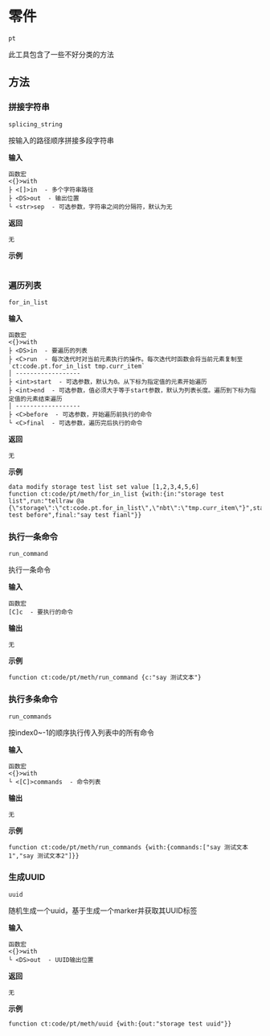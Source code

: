 # 零件

`pt`

此工具包含了一些不好分类的方法

## 方法

### 拼接字符串
`splicing_string`

按输入的路径顺序拼接多段字符串

**输入**
```
函数宏
<{}>with
├ <[]>in  - 多个字符串路径
├ <DS>out  - 输出位置
└ <str>sep  - 可选参数，字符串之间的分隔符，默认为无
```

**返回**
```
无
```

**示例**
```
```

### 遍历列表
`for_in_list`

**输入**
```
函数宏
<{}>with
├ <DS>in  - 要遍历的列表
├ <C>run  - 每次迭代时对当前元素执行的操作。每次迭代时函数会将当前元素复制至`ct:code.pt.for_in_list tmp.curr_item`
│ ------------------
├ <int>start  - 可选参数，默认为0。从下标为指定值的元素开始遍历
├ <int>end  - 可选参数，值必须大于等于start参数，默认为列表长度。遍历到下标为指定值的元素结束遍历
│ ------------------
├ <C>before  - 可选参数，开始遍历前执行的命令
└ <C>final  - 可选参数，遍历完后执行的命令
```

**返回**
```
无
```

**示例**
```
data modify storage test list set value [1,2,3,4,5,6]
function ct:code/pt/meth/for_in_list {with:{in:"storage test list",run:"tellraw @a {\"storage\":\"ct:code.pt.for_in_list\",\"nbt\":\"tmp.curr_item\"}",start:2,before:"say test before",final:"say test fianl"}}
```

### 执行一条命令
`run_command`

执行一条命令

**输入**
```
函数宏
[C]c  - 要执行的命令
```

**输出**
```
无
```

**示例**
```
function ct:code/pt/meth/run_command {c:"say 测试文本"}
```

### 执行多条命令
`run_commands`

按index0~-1的顺序执行传入列表中的所有命令

**输入**
```
函数宏
<{}>with
└ <[C]>commands  - 命令列表
```

**输出**
```
无
```

**示例**
```
function ct:code/pt/meth/run_commands {with:{commands:["say 测试文本1","say 测试文本2"]}}
```

### 生成UUID
`uuid`

随机生成一个uuid，基于生成一个marker并获取其UUID标签

**输入**
```
函数宏
<{}>with
└ <DS>out  - UUID输出位置
```

**返回**
```
无
```

**示例**
```
function ct:code/pt/meth/uuid {with:{out:"storage test uuid"}}
```